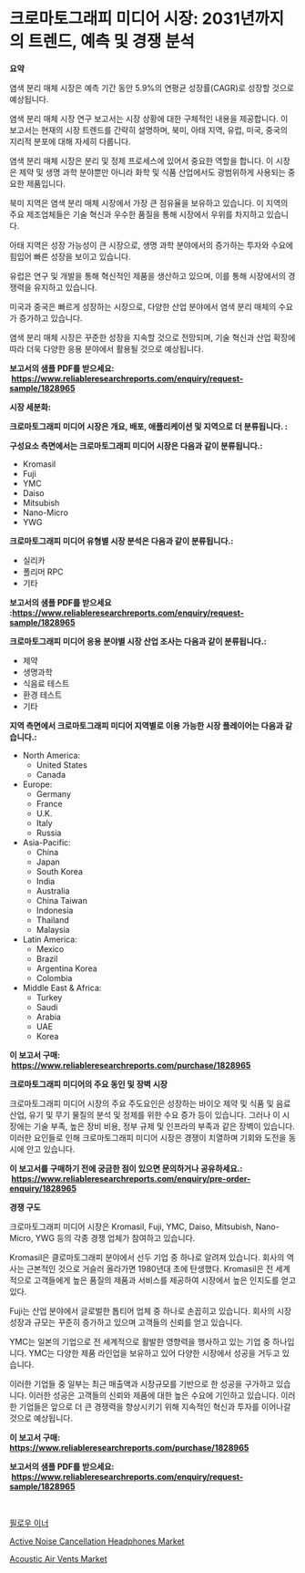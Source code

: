 <p><h1>크로마토그래피 미디어 시장: 2031년까지의 트렌드, 예측 및 경쟁 분석</h1></p><p><strong>요약</strong></p>
<p><p>염색 분리 매체 시장은 예측 기간 동안 5.9%의 연평균 성장률(CAGR)로 성장할 것으로 예상됩니다.</p><p>염색 분리 매체 시장 연구 보고서는 시장 상황에 대한 구체적인 내용을 제공합니다. 이 보고서는 현재의 시장 트렌드를 간략히 설명하며, 북미, 아태 지역, 유럽, 미국, 중국의 지리적 분포에 대해 자세히 다룹니다.</p><p>염색 분리 매체 시장은 분리 및 정제 프로세스에 있어서 중요한 역할을 합니다. 이 시장은 제약 및 생명 과학 분야뿐만 아니라 화학 및 식품 산업에서도 광범위하게 사용되는 중요한 제품입니다.</p><p>북미 지역은 염색 분리 매체 시장에서 가장 큰 점유율을 보유하고 있습니다. 이 지역의 주요 제조업체들은 기술 혁신과 우수한 품질을 통해 시장에서 우위를 차지하고 있습니다.</p><p>아태 지역은 성장 가능성이 큰 시장으로, 생명 과학 분야에서의 증가하는 투자와 수요에 힘입어 빠른 성장을 보이고 있습니다.</p><p>유럽은 연구 및 개발을 통해 혁신적인 제품을 생산하고 있으며, 이를 통해 시장에서의 경쟁력을 유지하고 있습니다.</p><p>미국과 중국은 빠르게 성장하는 시장으로, 다양한 산업 분야에서 염색 분리 매체의 수요가 증가하고 있습니다.</p><p>염색 분리 매체 시장은 꾸준한 성장을 지속할 것으로 전망되며, 기술 혁신과 산업 확장에 따라 더욱 다양한 응용 분야에서 활용될 것으로 예상됩니다.</p></p>
<p><strong>보고서의 샘플 PDF를 받으세요: &nbsp;<a href="https://www.reliableresearchreports.com/enquiry/request-sample/1828965">https://www.reliableresearchreports.com/enquiry/request-sample/1828965</a></strong></p>
<p><strong>시장 세분화:</strong></p>
<p><strong> 크로마토그래피 미디어 시장은 개요, 배포, 애플리케이션 및 지역으로 더 분류됩니다. :</strong></p>
<p><strong>구성요소 측면에서는 크로마토그래피 미디어 시장은 다음과 같이 분류됩니다.:</strong></p>
<p><ul><li>Kromasil</li><li>Fuji</li><li>YMC</li><li>Daiso</li><li>Mitsubish</li><li>Nano-Micro</li><li>YWG</li></ul></p>
<p><strong> 크로마토그래피 미디어 유형별 시장 분석은 다음과 같이 분류됩니다.:</strong></p>
<p><ul><li>실리카</li><li>폴리머 RPC</li><li>기타</li></ul></p>
<p><strong>보고서의 샘플 PDF를 받으세요 :<a href="https://www.reliableresearchreports.com/enquiry/request-sample/1828965">https://www.reliableresearchreports.com/enquiry/request-sample/1828965</a></strong></p>
<p><strong> 크로마토그래피 미디어 응용 분야별 시장 산업 조사는 다음과 같이 분류됩니다.:</strong></p>
<p><ul><li>제약</li><li>생명과학</li><li>식음료 테스트</li><li>환경 테스트</li><li>기타</li></ul></p>
<p><strong>지역 측면에서 크로마토그래피 미디어 지역별로 이용 가능한 시장 플레이어는 다음과 같습니다.:</strong></p>
<p><ul>
    <li>
        North America:
        <ul>
            <li>United States</li>
            <li>Canada</li>
        </ul>
    </li>
    <li>
        Europe:
        <ul>
            <li>Germany</li>
            <li>France</li>
            <li>U.K.</li>
            <li>Italy</li>
            <li>Russia</li>
        </ul>
    </li>
    <li>
        Asia-Pacific:
        <ul>
            <li>China</li>
            <li>Japan</li>
            <li>South Korea</li>
            <li>India</li>
            <li>Australia</li>
            <li>China Taiwan</li>
            <li>Indonesia</li>
            <li>Thailand</li>
            <li>Malaysia</li>
        </ul>
    </li>
    <li>
        Latin America:
        <ul>
            <li>Mexico</li>
            <li>Brazil</li>
            <li>Argentina Korea</li>
            <li>Colombia</li>
        </ul>
    </li>
    <li>
        Middle East & Africa:
        <ul>
            <li>Turkey</li>
            <li>Saudi</li>
            <li>Arabia</li>
            <li>UAE</li>
            <li>Korea</li>
        </ul>
    </li>
    </ul></p>
<p><strong>이 보고서 구매: &nbsp;<a href="https://www.reliableresearchreports.com/purchase/1828965">https://www.reliableresearchreports.com/purchase/1828965</a></strong></p>
<p><strong>크로마토그래피 미디어의 주요 동인 및 장벽 시장</strong></p>
<p><p>크로마토그래피 미디어 시장의 주요 주도요인은 성장하는 바이오 제약 및 식품 및 음료 산업, 유기 및 무기 물질의 분석 및 정제를 위한 수요 증가 등이 있습니다. 그러나 이 시장에는 기술 부족, 높은 장비 비용, 정부 규제 및 인프라의 부족과 같은 장벽이 있습니다. 이러한 요인들로 인해 크로마토그래피 미디어 시장은 경쟁이 치열하며 기회와 도전을 동시에 안고 있습니다.</p></p>
<p><strong>이 보고서를 구매하기 전에 궁금한 점이 있으면 문의하거나 공유하세요.: &nbsp;<a href="https://www.reliableresearchreports.com/enquiry/pre-order-enquiry/1828965">https://www.reliableresearchreports.com/enquiry/pre-order-enquiry/1828965</a></strong></p>
<p><strong>경쟁 구도</strong></p>
<p><p>크로마토그래피 미디어 시장은 Kromasil, Fuji, YMC, Daiso, Mitsubish, Nano-Micro, YWG 등의 각종 경쟁 업체가 참여하고 있습니다. </p><p>Kromasil은 클로마토그래피 분야에서 선두 기업 중 하나로 알려져 있습니다. 회사의 역사는 근본적인 것으로 거슬러 올라가면 1980년대 초에 탄생했다. Kromasil은 전 세계적으로 고객들에게 높은 품질의 제품과 서비스를 제공하여 시장에서 높은 인지도를 얻고 있다. </p><p>Fuji는 산업 분야에서 글로벌한 톱티어 업체 중 하나로 손꼽히고 있습니다. 회사의 시장 성장과 규모는 꾸준히 증가하고 있으며 고객들의 신뢰를 얻고 있습니다. </p><p>YMC는 일본의 기업으로 전 세계적으로 활발한 영향력을 행사하고 있는 기업 중 하나입니다. YMC는 다양한 제품 라인업을 보유하고 있어 다양한 시장에서 성공을 거두고 있습니다. </p><p>이러한 기업들 중 일부는 최근 매출액과 시장규모를 기반으로 한 성공을 구가하고 있습니다. 이러한 성공은 고객들의 신뢰와 제품에 대한 높은 수요에 기인하고 있습니다. 이러한 기업들은 앞으로 더 큰 경쟁력을 향상시키기 위해 지속적인 혁신과 투자를 이어나갈 것으로 예상됩니다.</p></p>
<p><strong>이 보고서 구매: &nbsp; <a href="https://www.reliableresearchreports.com/purchase/1828965">https://www.reliableresearchreports.com/purchase/1828965</a></strong></p>
<p><strong>보고서의 샘플 PDF를 받으세요: &nbsp;<a href="https://www.reliableresearchreports.com/enquiry/request-sample/1828965">https://www.reliableresearchreports.com/enquiry/request-sample/1828965</a></strong><strong></strong></p>
<p>&nbsp;</p>
<p><p><a href="https://github.com/fernandotryO5lson96765/Market-Research-Report-List-1/blob/main/33623404982.md">필로우 이너</a></p><p><a href="https://github.com/Glendatilghmankmgz0rbhwpy/Market-Research-Report-List-1/blob/main/active-noise-cancellation-headphones-market.md">Active Noise Cancellation Headphones Market</a></p><p><a href="https://github.com/dx0328/Market-Research-Report-List-2/blob/main/acoustic-air-vents-market.md">Acoustic Air Vents Market</a></p></p>